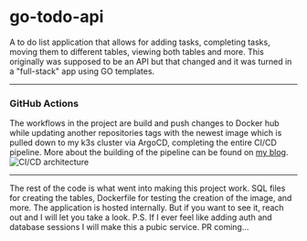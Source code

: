 # go-todo-api
A to do list application that allows for adding tasks, completing tasks, moving them to different tables, viewing both tables and more. This originally was supposed to be an API but that changed and it was turned in a "full-stack" app using GO templates.

---
### GitHub Actions
The workflows in the project are build and push changes to Docker hub while updating another repositories tags with the newest image which is pulled down to my k3s cluster via ArgoCD, completing the entire CI/CD pipeline. More about the building of the pipeline can be found on [my blog](https://khenry.substack.com/p/the-hyperbolic-chamber-12182023).
![CI/CD architecture](https://github.com/kwehen/go-todo-api/assets/110314567/3b36f848-8874-49c6-94f6-fce4b2f99236)

---
The rest of the code is what went into making this project work. SQL files for creating the tables, Dockerfile for testing the creation of the image, and more. The application is hosted internally. But if you want to see it, reach out and I will let you take a look. 
P.S. If I ever feel like adding auth and database sessions I will make this a pubic service. PR coming...
